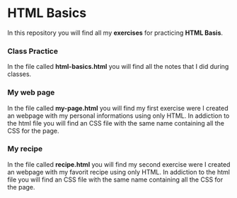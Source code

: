 # HTML Basics

In this repository you will find all my **exercises** for practicing **HTML Basis**.

### Class Practice

In the file called **html-basics.html** you will find all the notes that I did during classes.

### My web page

In the file called **my-page.html** you will find my first exercise were I created an webpage with my personal informations using only HTML.
In addiction to the html file you will find an CSS file with the same name containing all the CSS for the page.

### My recipe

In the file called **recipe.html** you will find my second exercise were I created an webpage with my favorit recipe using only HTML.
In addiction to the html file you will find an CSS file with the same name containing all the CSS for the page.
